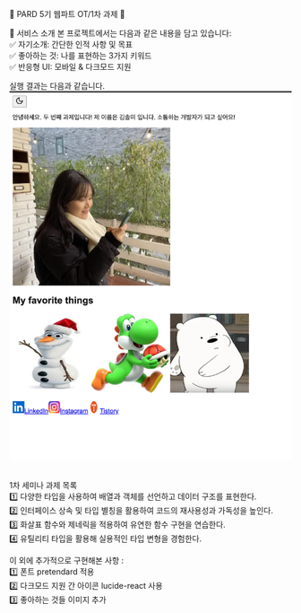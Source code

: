 🌟 PARD 5기 웹파트 OT/1차 과제 🌟 <br>  
 

🎯 서비스 소개
본 프로젝트에서는 다음과 같은 내용을 담고 있습니다: <br> 
✅ 자기소개: 간단한 인적 사항 및 목표  <br> 
✅ 좋아하는 것: 나를 표현하는 3가지 키워드  <br> 
✅ 반응형 UI: 모바일 & 다크모드 지원


실행 결과는 다음과 같습니다.  <br> 
![alt text](image-1.png)

<br> 
1차 세미나 과제 목록  <br>  
1️⃣ 다양한 타입을 사용하여 배열과 객체를 선언하고 데이터 구조를 표현한다. <br> 
2️⃣ 인터페이스 상속 및 타입 별칭을 활용하여 코드의 재사용성과 가독성을 높인다.  <br> 
3️⃣ 화살표 함수와 제네릭을 적용하여 유연한 함수 구현을 연습한다. <br> 
4️⃣ 유틸리티 타입을 활용해 실용적인 타입 변형을 경험한다. <br> 

이 외에 추가적으로 구현해본 사항 :  <br> 
1️⃣ 폰트 pretendard 적용 <br> 
2️⃣ 다크모드 지원 간 아이콘 lucide-react 사용 <br> 
3️⃣ 좋아하는 것들 이미지 추가 

